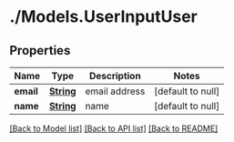 # ./Models.UserInputUser
## Properties

Name | Type | Description | Notes
------------ | ------------- | ------------- | -------------
**email** | [**String**](string.md) | email address | [default to null]
**name** | [**String**](string.md) | name | [default to null]

[[Back to Model list]](../README.md#documentation-for-models) [[Back to API list]](../README.md#documentation-for-api-endpoints) [[Back to README]](../README.md)

